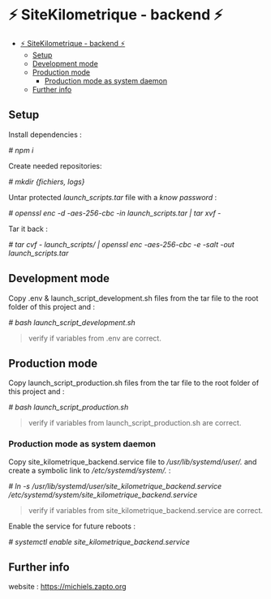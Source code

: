 # ⚡️ SiteKilometrique - backend ⚡️

- [⚡️ SiteKilometrique - backend ⚡️](#️-sitekilometrique---backend-️)
  - [Setup](#setup)
  - [Development mode](#development-mode)
  - [Production mode](#production-mode)
    - [Production mode as system daemon](#production-mode-as-system-daemon)
  - [Further info](#further-info)

## Setup

Install dependencies :

*\# npm i*

Create needed repositories:

*\# mkdir {fichiers, logs}*

Untar protected *launch_scripts.tar* file with a *know password* :

*\# openssl enc -d -aes-256-cbc -in launch_scripts.tar | tar xvf -*

Tar it back :

*\# tar cvf - launch_scripts/ | openssl enc -aes-256-cbc -e -salt -out launch_scripts.tar*

## Development mode

Copy .env & launch_script_development.sh files from the tar file to the root folder of this project and :

*\# bash launch_script_development.sh*

> verify if variables from .env are correct.

## Production mode

Copy launch_script_production.sh files from the tar file to the root folder of this project and :

*\# bash launch_script_production.sh*

> verify if variables from launch_script_production.sh are correct.

### Production mode as system daemon

Copy site_kilometrique_backend.service file to */usr/lib/systemd/user/.* and create a symbolic link to */etc/systemd/system/.* :

*\# ln -s /usr/lib/systemd/user/site_kilometrique_backend.service /etc/systemd/system/site_kilometrique_backend.service*

> verify if variables from site_kilometrique_backend.service are correct.

Enable the service for future reboots :

*\# systemctl enable site_kilometrique_backend.service*

## Further info

website : https://michiels.zapto.org

